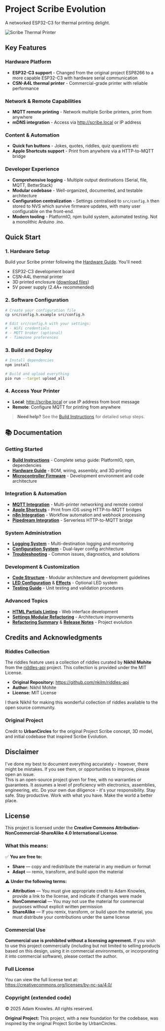 # Project Scribe Evolution

A networked ESP32-C3 for thermal printing delight.

![Scribe Thermal Printer](https://github.com/user-attachments/assets/56afd51b-3560-419a-93f4-af315ba2968f)

## Key Features

### Hardware Platform
- **ESP32-C3 support** - Changed from the original project ESP8266 to a more capable ESP32-C3 with hardware serial communication
- **CSN-A4L thermal printer** - Commercial-grade printer with reliable performance

### Network & Remote Capabilities  
- **MQTT remote printing** - Network multiple Scribe printers, print from anywhere
- **mDNS integration** - Access via http://scribe.local or IP address

### Content & Automation
- **Quick fun buttons** - Jokes, quotes, riddles, quiz questions etc
- **Apple Shortcuts support** - Print from anywhere via a HTTP-to-MQTT bridge

### Developer Experience
- **Comprehensive logging** - Multiple output destinations (Serial, file, MQTT, BetterStack)
- **Modular codebase** - Well-organized, documented, and testable architecture  
- **Configuration centralization** - Settings centralised to `src/config.h` then stored to NVS which survive firmware updates, with many user configurable on the front-end.
- **Modern tooling** - PlatformIO, npm build system, automated testing. Not a monolithic Arduino .ino.

## Quick Start

### 1. Hardware Setup
Build your Scribe printer following the [Hardware Guide](docs/hardware.md). You'll need:
- ESP32-C3 development board
- CSN-A4L thermal printer  
- 3D printed enclosure ([download files](https://makerworld.com/en/models/1577165-project-scribe))
- 5V power supply (2.4A+ recommended)

### 2. Software Configuration
```bash
# Create your configuration file
cp src/config.h.example src/config.h

# Edit src/config.h with your settings:
# - WiFi credentials
# - MQTT broker (optional)
# - Timezone preferences
```

### 3. Build and Deploy
```bash
# Install dependencies
npm install

# Build and upload everything
pio run --target upload_all
```

### 4. Access Your Printer
- **Local**: http://scribe.local or use IP address from boot message
- **Remote**: Configure MQTT for printing from anywhere

> **Need help?** See the [Build Instructions](docs/build-instructions.md) for detailed setup steps.

## 📚 Documentation

### Getting Started
- **[Build Instructions](docs/build-instructions.md)** - Complete setup guide: PlatformIO, npm, dependencies
- **[Hardware Guide](docs/hardware.md)** - BOM, wiring, assembly, and 3D printing
- **[Microcontroller Firmware](docs/microcontroller-firmware.md)** - Development environment and code architecture

### Integration & Automation  
- **[MQTT Integration](docs/mqtt-integration.md)** - Multi-printer networking and remote control
- **[Apple Shortcuts](docs/apple-shortcuts.md)** - Print from iOS using HTTP-to-MQTT bridges
- **[n8n Integration](docs/n8n-integration.md)** - Workflow automation and webhook processing
- **[Pipedream Integration](docs/pipedream-integration.md)** - Serverless HTTP-to-MQTT bridge

### System Administration
- **[Logging System](docs/logging-system.md)** - Multi-destination logging and monitoring  
- **[Configuration System](docs/configuration-system.md)** - Dual-layer config architecture
- **[Troubleshooting](docs/troubleshooting.md)** - Common issues, diagnostics, and solutions

### Development & Customization
- **[Code Structure](docs/code-structure.md)** - Modular architecture and development guidelines
- **[LED Configuration](docs/LED_CONFIGURATION.md)** & **[Effects](docs/LED_EFFECTS.md)** - Optional LED system
- **[Testing Guide](docs/testing.md)** - Unit testing and validation procedures

### Advanced Topics
- **[HTML Partials Linting](docs/html-partials-linting.md)** - Web interface development
- **[Settings Modular Refactoring](docs/settings-modular-refactoring.md)** - Architecture improvements
- **[Refactoring Summary](docs/refactoring-summary.md)** & **[Release Notes](docs/release.md)** - Project evolution

## Credits and Acknowledgments

### Riddles Collection

The riddles feature uses a collection of riddles curated by **Nikhil Mohite**
from the [riddles-api](https://github.com/nkilm/riddles-api) project. This
collection is provided under the MIT License.

- **Original Repository:** https://github.com/nkilm/riddles-api
- **Author:** Nikhil Mohite
- **License:** MIT License

I thank Nikhil for making this wonderful collection of riddles available to the
open source community.

### Original Project

Credit to **UrbanCircles** for the original Project Scribe concept, 3D
model, and initial codebase that inspired Scribe Evolution.

## Disclaimer

I've done my best to document everything accurately - however, there might be
mistakes. If you see them, or opportunities to improve, please open an issue.  
This is an open-source project given for free, with no warranties or guarantees.
It assumes a level of proficiency with electronics, assemblies, engineering,
etc. Do your own due diligence - it's your responsibility. Stay safe. Stay
productive. Work with what you have. Make the world a better place.

## License

This project is licensed under the **Creative Commons
Attribution-NonCommercial-ShareAlike 4.0 International License**.

### What this means:

✅ **You are free to:**

- **Share** — copy and redistribute the material in any medium or format
- **Adapt** — remix, transform, and build upon the material

⚠️ **Under the following terms:**

- **Attribution** — You must give appropriate credit to Adam Knowles, provide a
  link to the license, and indicate if changes were made
- **NonCommercial** — You may not use the material for commercial purposes
  without explicit written permission
- **ShareAlike** — If you remix, transform, or build upon the material, you must
  distribute your contributions under the same license

### Commercial Use

**Commercial use is prohibited without a licensing agreement.** If you wish to
use this project commercially (including but not limited to selling products
based on this design, using it in commercial environments, or incorporating it
into commercial software), please contact the author.

### Full License

You can view the full license text at:
https://creativecommons.org/licenses/by-nc-sa/4.0/

### Copyright (extended code)

© 2025 Adam Knowles. All rights reserved.

**Original Project:** This project, with a new foundation for the codebase, was inspired by the original Project Scribe by UrbanCircles.